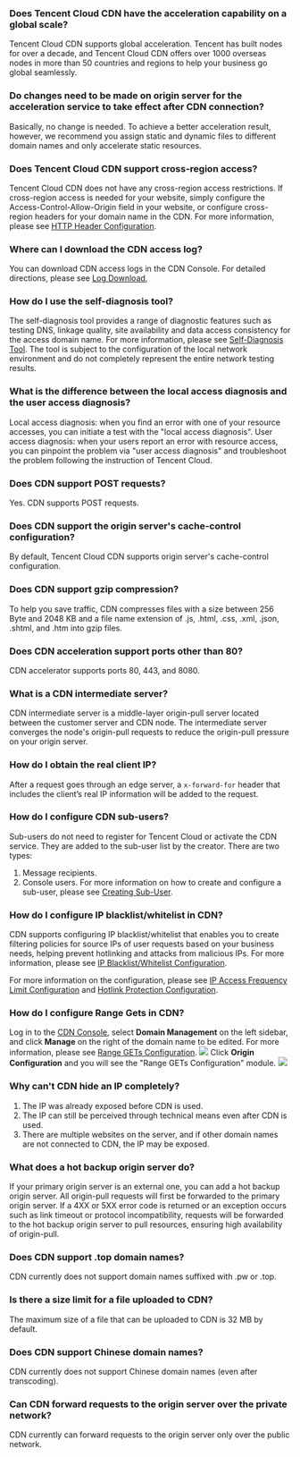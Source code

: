 ### Does Tencent Cloud CDN have the acceleration capability on a global scale?
Tencent Cloud CDN supports global acceleration. Tencent has built nodes for over a decade, and Tencent Cloud CDN offers over 1000 overseas nodes in more than 50 countries and regions to help your business go global seamlessly.

### Do changes need to be made on origin server for the acceleration service to take effect after CDN connection?
Basically, no change is needed. To achieve a better acceleration result, however, we recommend you assign static and dynamic files to different domain names and only accelerate static resources.

### Does Tencent Cloud CDN support cross-region access?
Tencent Cloud CDN does not have any cross-region access restrictions. If cross-region access is needed for your website, simply configure the Access-Control-Allow-Origin field in your website, or configure cross-region headers for your domain name in the CDN. For more information, please see [HTTP Header Configuration](https://intl.cloud.tencent.com/document/product/228/35320).

### Where can I download the CDN access log?
You can download CDN access logs in the CDN Console. For detailed directions, please see [Log Download](https://intl.cloud.tencent.com/document/product/228/6316),

### How do I use the self-diagnosis tool?
The self-diagnosis tool provides a range of diagnostic features such as testing DNS, linkage quality, site availability and data access consistency for the access domain name. For more information, please see [Self-Diagnosis Tool](https://intl.cloud.tencent.com/document/product/228/6304). The tool is subject to the configuration of the local network environment and do not completely represent the entire network testing results.

### What is the difference between the local access diagnosis and the user access diagnosis?
Local access diagnosis: when you find an error with one of your resource accesses, you can initiate a test with the "local access diagnosis".
User access diagnosis: when your users report an error with resource access, you can pinpoint the problem via "user access diagnosis" and troubleshoot the problem following the instruction of Tencent Cloud.

### Does CDN support POST requests?
Yes. CDN supports POST requests.

### Does CDN support the origin server's cache-control configuration?
By default, Tencent Cloud CDN supports origin server's cache-control configuration.

### Does CDN support gzip compression?
To help you save traffic, CDN compresses files with a size between 256 Byte and 2048 KB and a file name extension of .js, .html, .css, .xml, .json, .shtml, and .htm into gzip files.

### Does CDN acceleration support ports other than 80?
CDN accelerator supports ports 80, 443, and 8080.

### What is a CDN intermediate server?
CDN intermediate server is a middle-layer origin-pull server located between the customer server and CDN node. The intermediate server converges the node's origin-pull requests to reduce the origin-pull pressure on your origin server.

### How do I obtain the real client IP?
After a request goes through an edge server, a `x-forward-for` header that includes the client’s real IP information will be added to the request.

### How do I configure CDN sub-users?
Sub-users do not need to register for Tencent Cloud or activate the CDN service. They are added to the sub-user list by the creator. There are two types:
1. Message recipients.
2. Console users. For more information on how to create and configure a sub-user, please see [Creating Sub-User](https://intl.cloud.tencent.com/document/product/228/35229).

### How do I configure IP blacklist/whitelist in CDN?
CDN supports configuring IP blacklist/whitelist that enables you to create filtering policies for source IPs of user requests based on your business needs, helping prevent hotlinking and attacks from malicious IPs. For more information, please see [IP Blacklist/Whitelist Configuration](https://intl.cloud.tencent.com/document/product/228/6298).

For more information on the configuration, please see [IP Access Frequency Limit Configuration](https://intl.cloud.tencent.com/document/product/228/6420) and [Hotlink Protection Configuration](https://intl.cloud.tencent.com/document/product/228/6292).

### How do I configure Range Gets in CDN?
Log in to the [CDN Console](https://console.cloud.tencent.com/cdn), select **Domain Management** on the left sidebar, and click **Manage** on the right of the domain name to be edited. For more information, please see [Range GETs Configuration](https://intl.cloud.tencent.com/document/product/228/7184). 
![](https://main.qcloudimg.com/raw/d3e75f57d7731cedbbc55690fccf8e42.png)
Click **Origin Configuration** and you will see the "Range GETs Configuration" module. ![](https://main.qcloudimg.com/raw/8a7e81c54c7cb0f950441759c0e62f48.png)

### Why can't CDN hide an IP completely?
1. The IP was already exposed before CDN is used.
2. The IP can still be perceived through technical means even after CDN is used.
3. There are multiple websites on the server, and if other domain names are not connected to CDN, the IP may be exposed.

### What does a hot backup origin server do?
If your primary origin server is an external one, you can add a hot backup origin server. All origin-pull requests will first be forwarded to the primary origin server. If a 4XX or 5XX error code is returned or an exception occurs such as link timeout or protocol incompatibility, requests will be forwarded to the hot backup origin server to pull resources, ensuring high availability of origin-pull.

### Does CDN support .top domain names?
CDN currently does not support domain names suffixed with .pw or .top.

### Is there a size limit for a file uploaded to CDN?
The maximum size of a file that can be uploaded to CDN is 32 MB by default.

### Does CDN support Chinese domain names?
CDN currently does not support Chinese domain names (even after transcoding).

### Can CDN forward requests to the origin server over the private network?
CDN currently can forward requests to the origin server only over the public network.
